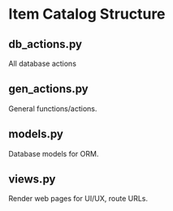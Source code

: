 # Item Catalog Structure

## db_actions.py

All database actions

## gen_actions.py

General functions/actions.

## models.py

Database models for ORM.

## views.py

Render web pages for UI/UX, route URLs.
